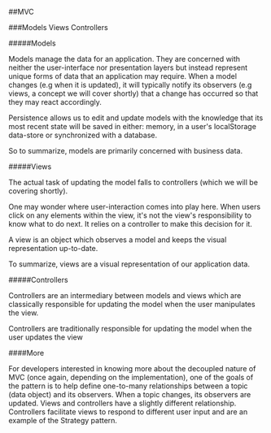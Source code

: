 ##MVC

###Models Views Controllers

#####Models

Models manage the data for an application. They are concerned with neither the user-interface nor presentation layers but instead represent unique forms of data that an application may require. When a model changes (e.g when it is updated), it will typically notify its observers (e.g views, a concept we will cover shortly) that a change has occurred so that they may react accordingly.

Persistence allows us to edit and update models with the knowledge that its most recent state will be saved in either: memory, in a user's localStorage data-store or synchronized with a database.

So to summarize, models are primarily concerned with business data.

#####Views

The actual task of updating the model falls to controllers (which we will be covering shortly).

One may wonder where user-interaction comes into play here. When users click on any elements within the view, it's not the view's responsibility to know what to do next. It relies on a controller to make this decision for it.

A view is an object which observes a model and keeps the visual representation up-to-date.

To summarize, views are a visual representation of our application data.


#####Controllers

Controllers are an intermediary between models and views which are classically responsible for updating the model when the user manipulates the view.

Controllers are traditionally responsible for updating the model when the user updates the view

####More

For developers interested in knowing more about the decoupled nature of MVC (once again, depending on the implementation), one of the goals of the pattern is to help define one-to-many relationships between a topic (data object) and its observers. When a topic changes, its observers are updated. Views and controllers have a slightly different relationship. Controllers facilitate views to respond to different user input and are an example of the Strategy pattern.
